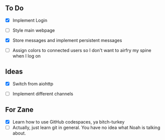 
## To Do
- [x] Implement Login
- [ ] Style main webpage
- [x] Store messages and implement persistent messages
- [ ] Assign colors to connected users so I don't want to airfry my spine when I log on


## Ideas
- [x] Switch from aiohttp 
- [ ] Implement different channels


## For Zane
- [x] Learn how to use GitHub codespaces, ya bitch-turkey
- [ ] Actually, just learn git in general. You have no idea what Noah is talking about.
